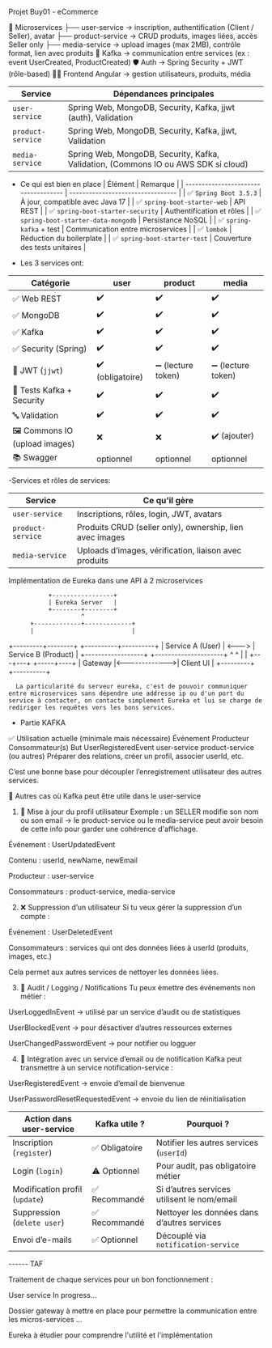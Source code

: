 Projet Buy01 - eCommerce

🧩 Microservices
├── user-service → inscription, authentification (Client / Seller), avatar
├── product-service → CRUD produits, images liées, accès Seller only
├── media-service → upload images (max 2MB), contrôle format, lien avec produits
🔗 Kafka → communication entre services (ex : event UserCreated, ProductCreated)
🛡️ Auth → Spring Security + JWT (rôle-based)
🧑‍💻 Frontend Angular → gestion utilisateurs, produits, média

| Service           | Dépendances principales                                                            |
| ----------------- | ---------------------------------------------------------------------------------- |
| `user-service`    | Spring Web, MongoDB, Security, Kafka, jjwt (auth), Validation                      |
| `product-service` | Spring Web, MongoDB, Security, Kafka, jjwt, Validation                             |
| `media-service`   | Spring Web, MongoDB, Security, Kafka, Validation, (Commons IO ou AWS SDK si cloud) |

- Ce qui est bien en place
  | Élément | Remarque |
  | ------------------------------------ | --------------------------------- |
  | ✅ `Spring Boot 3.5.3` | À jour, compatible avec Java 17 |
  | ✅ `spring-boot-starter-web` | API REST |
  | ✅ `spring-boot-starter-security` | Authentification et rôles |
  | ✅ `spring-boot-starter-data-mongodb` | Persistance NoSQL |
  | ✅ `spring-kafka` + test | Communication entre microservices |
  | ✅ `lombok` | Réduction du boilerplate |
  | ✅ `spring-boot-starter-test` | Couverture des tests unitaires |

- Les 3 services ont:

| Catégorie                    | user             | product            | media              |
| ---------------------------- | ---------------- | ------------------ | ------------------ |
| ✅ Web REST                  | ✔️               | ✔️                 | ✔️                 |
| ✅ MongoDB                   | ✔️               | ✔️                 | ✔️                 |
| ✅ Kafka                     | ✔️               | ✔️                 | ✔️                 |
| ✅ Security (Spring)         | ✔️               | ✔️                 | ✔️                 |
| 🔐 JWT (`jjwt`)              | ✔️ (obligatoire) | ➖ (lecture token) | ➖ (lecture token) |
| 🧪 Tests Kafka + Security    | ✔️               | ✔️                 | ✔️                 |
| 🔤 Validation                | ✔️               | ✔️                 | ✔️                 |
| 🖼 Commons IO (upload images) | ❌               | ❌                 | ✔️ (ajouter)       |
| 📚 Swagger                   | optionnel        | optionnel          | optionnel          |

-Services et rôles de services:

| Service           | Ce qu’il gère                                            |
| ----------------- | -------------------------------------------------------- |
| `user-service`    | Inscriptions, rôles, login, JWT, avatars                 |
| `product-service` | Produits CRUD (seller only), ownership, lien avec images |
| `media-service`   | Uploads d’images, vérification, liaison avec produits    |

Implémentation de Eureka dans une API à 2 microservices

               +-----------------+
               | Eureka Server   |
               +--------+--------+
                        ^
          +-------------+-------------+
          |                           |

+---------+--------+ +----------+----------+
| Service A (User) | <---> | Service B (Product) |
+------------------+ +---------------------+
^ ^
| |
+---+---+ +-----+----+
| Gateway |<------------->| Client UI |
+---------+ +----------+

      La particularité du serveur eureka, c'est de pouvoir communiquer entre microservices sans dépendre une addresse ip ou d'un port du service à contacter, on contacte simplement Eureka et lui se charge de rediriger les requêtes vers les bons services.

- Partie KAFKA

✅ Utilisation actuelle (minimale mais nécessaire)
Événement Producteur Consommateur(s) But
UserRegisteredEvent user-service product-service (ou autres) Préparer des relations, créer un profil, associer userId, etc.

C’est une bonne base pour découpler l’enregistrement utilisateur des autres services.

🧩 Autres cas où Kafka peut être utile dans le user-service

1. 🔄 Mise à jour du profil utilisateur
   Exemple : un SELLER modifie son nom ou son email → le product-service ou le media-service peut avoir besoin de cette info pour garder une cohérence d'affichage.

Événement : UserUpdatedEvent

Contenu : userId, newName, newEmail

Producteur : user-service

Consommateurs : product-service, media-service

2. ❌ Suppression d’un utilisateur
   Si tu veux gérer la suppression d’un compte :

Événement : UserDeletedEvent

Consommateurs : services qui ont des données liées à userId (produits, images, etc.)

Cela permet aux autres services de nettoyer les données liées.

3. 👮 Audit / Logging / Notifications
   Tu peux émettre des événements non métier :

UserLoggedInEvent → utilisé par un service d’audit ou de statistiques

UserBlockedEvent → pour désactiver d’autres ressources externes

UserChangedPasswordEvent → pour notifier ou logguer

4. 📧 Intégration avec un service d’email ou de notification
   Kafka peut transmettre à un service notification-service :

UserRegisteredEvent → envoie d’email de bienvenue

UserPasswordResetRequestedEvent → envoie du lien de réinitialisation

| Action dans user-service       | Kafka utile ?  | Pourquoi ?                                  |
| ------------------------------ | -------------- | ------------------------------------------- |
| Inscription (`register`)       | ✅ Obligatoire | Notifier les autres services (`userId`)     |
| Login (`login`)                | ⚠️ Optionnel   | Pour audit, pas obligatoire métier          |
| Modification profil (`update`) | ✅ Recommandé  | Si d’autres services utilisent le nom/email |
| Suppression (`delete user`)    | ✅ Recommandé  | Nettoyer les données dans d’autres services |
| Envoi d’e-mails                | ✅ Optionnel   | Découplé via `notification-service`         |

------ TAF

Traitement de chaque services pour un bon fonctionnement :

User service In progress...

Dossier gateway à mettre en place pour permettre la communication entre les micros-services ...

Eureka à étudier pour comprendre l'utilité et l'implémentation
